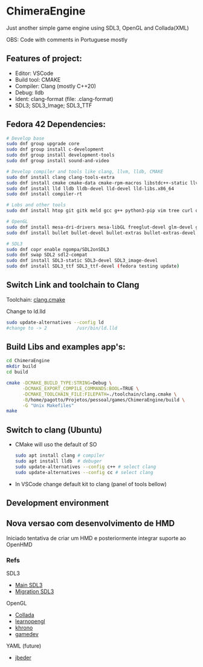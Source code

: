 # ChimeraEngine

Just another simple game engine using SDL3, OpenGL and Collada(XML)<p>
OBS: Code with comments in Portuguese mostly

## Features of project:
- Editor: VSCode
- Build tool: CMAKE
- Compiler: Clang (mostly C++20)
- Debug: lldb
- Ident: clang-format (file: .clang-format)
- SDL3; SDL3_Image; SDL3_TTF

## Fedora 42 Dependencies:
```bash
# Develop base
sudo dnf group upgrade core
sudo dnf group install c-development
sudo dnf group install development-tools
sudo dnf group install sound-and-video

# Develop compiler and tools like clang, llvm, lldb, CMAKE
sudo dnf install clang clang-tools-extra
sudo dnf install cmake cmake-data cmake-rpm-macros libstdc++-static llvm-static llvm-devel llvm-test autoconf automake
sudo dnf install lld lldb lldb-devel lld-devel lld-libs.x86_64
sudo dnf install compiler-rt

# Lobs and other tools
sudo dnf install htop git gitk meld gcc g++ python3-pip vim tree curl openssh-server tinyxml2 tinyxml2-devel libyaml libyaml-devel yaml-cpp yaml-cpp-devel pugixml-devel jsoncpp

# OpenGL
sudo dnf install mesa-dri-drivers mesa-libGL freeglut-devel glm-devel glew glew-devel libGLEW
sudo dnf install bullet bullet-devel bullet-extras bullet-extras-devel

# SDL3
sudo dnf copr enable ngompa/SDL2onSDL3
sudo dnf swap SDL2 sdl2-compat
sudo dnf install SDL3-static SDL3-devel SDL3_image-devel
sudo dnf install SDL3_ttf SDL3_ttf-devel (fedora testing update)
```

## Switch Link and toolchain to Clang
Toolchain: [clang.cmake](./toolchain/clang.cmake)<p>
Change to ld.lld
```bash
sudo update-alternatives --config ld
#change to -> 2           /usr/bin/ld.lld
```

## Build Libs and examples app's:
```bash
cd ChimeraEngine
mkdir build
cd build

cmake -DCMAKE_BUILD_TYPE:STRING=Debug \
      -DCMAKE_EXPORT_COMPILE_COMMANDS:BOOL=TRUE \
      -DCMAKE_TOOLCHAIN_FILE:FILEPATH=./toolchain/clang.cmake \
      -B/home/pagotto/Projetos/pessoal/games/ChimeraEngine/build \
      -G "Unix Makefiles"
make
```

## Switch to clang (Ubuntu)
- CMake will uso the default of SO
    ```bash
    sudo apt install clang # compiler
    sudo apt install lldb  # debuger
    sudo update-alternatives --config c++ # select clang
    sudo update-alternatives --config cc # select clang
    ```
- In VSCode change default kit to clang (panel of tools bellow)

## Development environment

## Nova versao com desenvolvimento de HMD

Iniciado tentativa de criar um HMD e posteriormente integrar suporte ao OpenHMD

### Refs
SDL3
- [Main SDL3](https://wiki.libsdl.org/SDL3/FrontPage)
- [Migration SDL3](https://wiki.libsdl.org/SDL3/README-migration)

OpenGL
- [Collada](https://www.khronos.org/collada/)
- [learnopengl​](https://learnopengl.com/Introduction)
- [khrono](https://www.khronos.org/opengl/wiki/Example_Code)
- [gamedev](https://www.gamedev.com/)

YAML (future)
 - [jbeder](https://github.com/jbeder/yaml-cpp/wiki/How-To-Emit-YAML)
